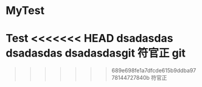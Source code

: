 # MyTest
Test
<<<<<<< HEAD
dsadasdas
dsadasdas
dsadasdasgit
符官正
git
=======

>>>>>>> 689e698fe1a7dfcde615b9ddba9778144727840b
符官正
